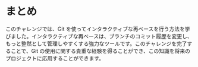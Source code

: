 # まとめ

このチャレンジでは、Git を使ってインタラクティブな再ベースを行う方法を学びました。インタラクティブな再ベースは、ブランチのコミット履歴を変更し、もっと整然として管理しやすくする強力なツールです。このチャレンジを完了することで、Git の使用に関する貴重な経験を得ることができ、この知識を将来のプロジェクトに応用することができます。
